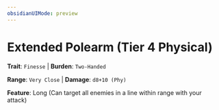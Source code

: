 ```yaml
---
obsidianUIMode: preview
---
```

# Extended Polearm (Tier 4 Physical)

**Trait**: `Finesse` | **Burden**: `Two-Handed`

**Range**: `Very Close` | **Damage**: `d8+10 (Phy)`

**Feature**: Long (Can target all enemies in a line within range with your attack)
